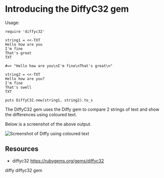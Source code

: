 # Introducing the DiffyC32 gem

Usage:

    require 'diffyc32'

    string1 = <<-TXT
    Hello how are you
    I'm fine
    That's great
    TXT

    #=> "Hello how are you\nI'm fine\nThat's great\n"

    string2 = <<-TXT
    Hello how are you?
    I'm fine
    That's swell
    TXT

    puts DiffyC32.new(string1, string2).to_s

The DiffyC32 gem uses the Diffy gem to compare 2 strings of text and show the differences using coloured text.

Below is a screenshot of the above output.

![Screenshot of Diffy using coloured text](http://a0.jamesrobertson.eu/r/images/2020/sep/11/diffyc32-example.png)

## Resources

* diffyc32 https://rubygems.org/gems/diffyc32

diffy diffyc32 gem
